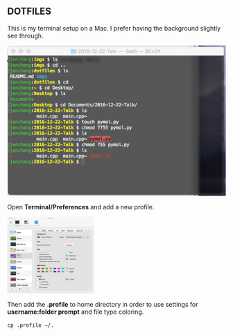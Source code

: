 DOTFILES
--

This is my terminal setup on a Mac. I prefer having the background slightly see through.

![terminal image](imgs/cmdln.png)

Open **Terminal/Preferences** and add a new profile.

<img src="https://github.com/j23414/dotfiles/blob/master/imgs/MineDefault.png" width="200">

Then add the **.profile** to home directory in order to use settings for **username:folder prompt** and file type coloring.

```
cp .profile ~/.
```